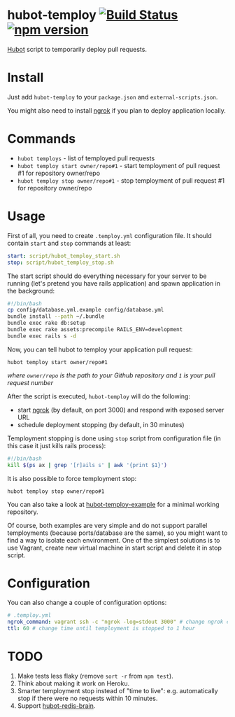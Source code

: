 # hubot-temploy [![Build Status](https://travis-ci.org/p0deje/hubot-temploy.svg)](https://travis-ci.org/p0deje/hubot-temploy) [![npm version](https://badge.fury.io/js/hubot-temploy.svg)](http://badge.fury.io/js/hubot-temploy)

[Hubot](https://hubot.github.com/) script to temporarily deploy pull requests.

# Install

Just add `hubot-temploy` to your `package.json` and `external-scripts.json`.

You might also need to install [ngrok](https://ngrok.com/) if you plan to deploy application locally.

# Commands

* `hubot temploys` - list of temployed pull requests
* `hubot temploy start owner/repo#1` - start temployment of pull request #1 for repository owner/repo
* `hubot temploy stop owner/repo#1` - stop temployment of pull request #1 for repository owner/repo

# Usage

First of all, you need to create `.temploy.yml` configuration file. It should contain `start` and `stop` commands at least:

```yaml
start: script/hubot_temploy_start.sh
stop: script/hubot_temploy_stop.sh
```

The start script should do everything necessary for your server to be running (let's pretend you have rails application) and spawn application in the background:

```bash
#!/bin/bash
cp config/database.yml.example config/database.yml
bundle install --path ~/.bundle
bundle exec rake db:setup
bundle exec rake assets:precompile RAILS_ENV=development
bundle exec rails s -d
```

Now, you can tell hubot to temploy your application pull request:

```
hubot temploy start owner/repo#1
```

_where `owner/repo` is the path to your Github repository and `1` is your pull request number_

After the script is executed, `hubot-temploy` will do the following:

* start [ngrok](https://ngrok.com/) (by default, on port 3000) and respond with exposed server URL
* schedule deployment stopping (by default, in 30 minutes)

Temployment stopping is done using `stop` script from configuration file (in this case it just kills rails process):

```bash
#!/bin/bash
kill $(ps ax | grep '[r]ails s' | awk '{print $1}')
```

It is also possible to force temployment stop:

```
hubot temploy stop owner/repo#1
```

You can also take a look at [hubot-temploy-example](https://github.com/p0deje/hubot-temploy-example) for a minimal working repository.

Of course, both examples are very simple and do not support parallel temployments (because ports/database are the same), so you might want to find a way to isolate each environment. One of the simplest solutions is to use Vagrant, create new virtual machine in start script and delete it in stop script.

# Configuration

You can also change a couple of configuration options:

```yaml
# .temploy.yml
ngrok_command: vagrant ssh -c "ngrok -log=stdout 3000" # change ngrok command to use (note that "-log=stdout" is mandatory)
ttl: 60 # change time until temployment is stopped to 1 hour
```

# TODO

1. Make tests less flaky (remove `sort -r` from `npm test`).
2. Think about making it work on Heroku.
3. Smarter temployment stop instead of "time to live": e.g. automatically stop if there were no requests within 10 minutes.
4. Support [hubot-redis-brain](https://github.com/hubot-scripts/hubot-redis-brain).
